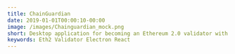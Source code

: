 ```yaml
---
title: ChainGuardian
date: 2019-01-01T00:00:10-00:00
image: /images/Chainguardian_mock.png
short: Desktop application for becoming an Ethereum 2.0 validator with insights in performance as a validator and monitoring.
keywords: Eth2 Validator Electron React
---
```

